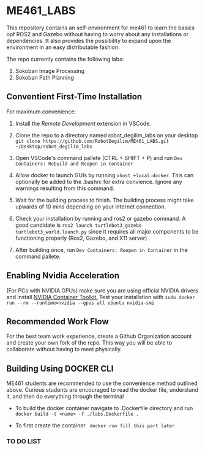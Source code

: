 # ME461_LABS

This repository contains an self-environment for me461 to learn the basics opf ROS2 and Gazebo without having to worry about any installations or dependencies. tt also provides the possibility to expand upon the environment in an easy distributable fashion.

The repo currently contains the following labs:

1. Sokoban Image Processing 
2. Sokoban Path Planning 

## Conventient First-Time Installation 

For maximum convenience:

1. Install the _Remote Development_ extension in VSCode.

2. Clone the repo to a directory named robot_degilim_labs on your desktop ```git clone https://github.com/RobotDegilim/ME461_LABS.git ~/Desktop/robot_degilim_labs```

3. Open VSCode's command pallete (CTRL + SHIFT + P) and run ```Dev Containers: Rebuild and Reopen in Container```

4. Allow docker to launch GUIs by running ```xhost +local:docker```. This can optionally be added to the .bashrc for extra convience. Ignore any warnings resulting from this command.

5. Wait for the building process to finish. The building process might take upwards of 10 mins depending on your internet connection.

6. Check your installation by running and ros2 or gazebo command. A good candidate is ```ros2 launch turtlebot3_gazebo turtlebot3_world.launch.py``` since it requires all major components to be functioning properly (Ros2, Gazebo, and X11 server)

7. After building once, run ```Dev Containers: Reopen in Container``` in the command pallete.

## Enabling Nvidia Acceleration

(For PCs with NVIDIA GPUs) make sure you are using official NVIDIA drivers and install [NVIDIA Container Toolkit.](https://docs.nvidia.com/datacenter/cloud-native/container-toolkit/latest/install-guide.html) Test your installation with `sudo docker run --rm --runtime=nvidia --gpus all ubuntu nvidia-smi`

## Recommended Work Flow

For the best team work experience, create a Github Organization account and create your own fork of the repo. This way you will be able to collaborate without having to meet physically. 

## Building Using DOCKER CLI

ME461 students are recommended to use the convenience method outlined above. Curious students are encouraged to read the docker file, understand it, and then do everything through the terminal

- To build the docker container navigate to .Dockerfile directory and run ```docker build -t <name> -f ./labs.Dockerfile .``` 

- To first create the container ``` docker run fill this part later```

### TO DO LIST 


